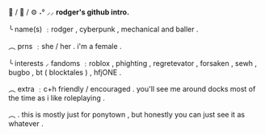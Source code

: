 🐾 / 🦈 / ⚙️ ˖° ⸝⸝ **rodger's github intro.**

╰ name(s) ﹕rodger , cyberpunk , mechanical and baller .

︵ prns ﹕she / her . i'm a female .

╰ interests ⸝ fandoms ﹕roblox , phighting , regretevator , forsaken , sewh , bugbo , bt ( blocktales ) , hfjONE .

︵ extra ﹕c+h friendly / encouraged . you'll see me around docks most of the time as i like roleplaying .

︵ . this is mostly just for ponytown , but honestly you can just see it as whatever .
